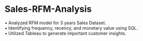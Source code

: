 # Sales-RFM-Analysis

•	Analyzed RFM model for 3 years Sales Dataset. </br>
•	Identifying frequency, recency, and monetary value using SQL. </br>
•	Utilized Tableau to generate important customer insights. 
